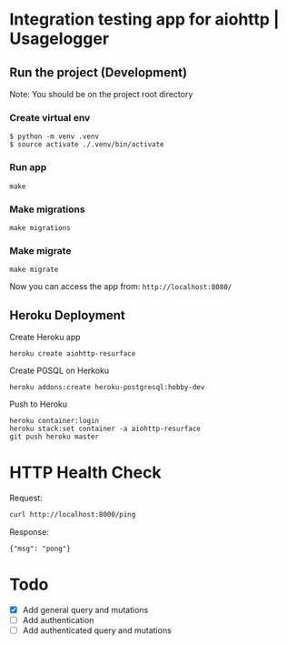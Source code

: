 # Integration testing app for aiohttp | Usagelogger

## Run the project (Development)

Note: You should be on the project root directory

### Create virtual env

```
$ python -m venv .venv
$ source activate ./.venv/bin/activate
```

### Run app

```
make
```

### Make migrations

```
make migrations
```

### Make migrate

```
make migrate
```

Now you can access the app from: `http://localhost:8080/`

## Heroku Deployment

Create Heroku app

```
heroku create aiohttp-resurface

```

Create PGSQL on Herkoku

```
heroku addons:create heroku-postgresql:hobby-dev
```

Push to Heroku

```
heroku container:login
heroku stack:set container -a aiohttp-resurface
git push heroku master
```

# HTTP Health Check

Request:

```bash
curl http://localhost:8000/ping
```

Response:

```
{"msg": "pong"}
```

# Todo

- [x] Add general query and mutations
- [ ] Add authentication
- [ ] Add authenticated query and mutations
